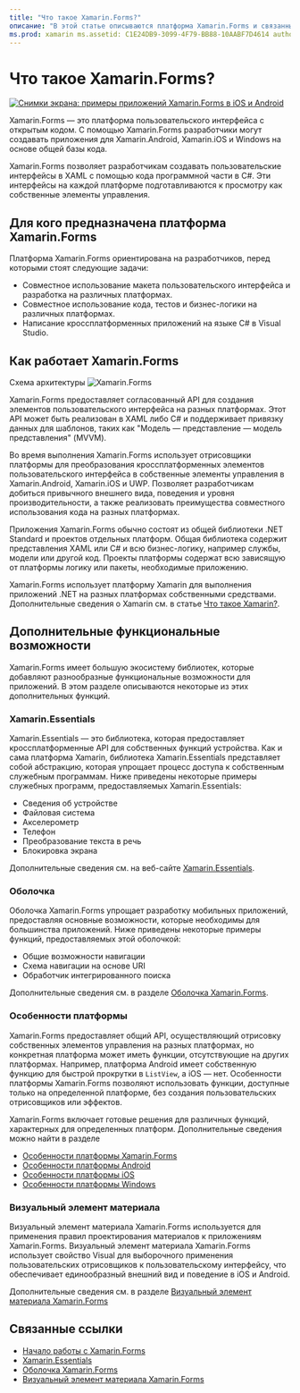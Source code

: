 ```yaml
---
title: "Что такое Xamarin.Forms?"
описание: "В этой статье описываются платформа Xamarin.Forms и связанные с ней библиотеки".
ms.prod: xamarin ms.assetid: C1E24DB9-3099-4F79-BB88-10AABF7D4614 author: profexorgeek ms.author: jusjohns ms.date: 28.05.2020 no-loc: [Xamarin.Forms, Xamarin.Essentials]
---
```


# <a name="what-is-xamarinforms"></a>Что такое Xamarin.Forms?

[![Снимки экрана: примеры приложений Xamarin.Forms в iOS и Android](what-is-xamarin-forms-images/xamarin-forms-app-cropped.png)](what-is-xamarin-forms-images/xamarin-forms-app.png#lightbox)

Xamarin.Forms — это платформа пользовательского интерфейса с открытым кодом. С помощью Xamarin.Forms разработчики могут создавать приложения для Xamarin.Android, Xamarin.iOS и Windows на основе общей базы кода.

Xamarin.Forms позволяет разработчикам создавать пользовательские интерфейсы в XAML с помощью кода программной части в C#. Эти интерфейсы на каждой платформе подготавливаются к просмотру как собственные элементы управления.

## <a name="who-xamarinforms-is-for"></a>Для кого предназначена платформа Xamarin.Forms

Платформа Xamarin.Forms ориентирована на разработчиков, перед которыми стоят следующие задачи:

- Совместное использование макета пользовательского интерфейса и разработка на различных платформах.
- Совместное использование кода, тестов и бизнес-логики на различных платформах.
- Написание кроссплатформенных приложений на языке C# в Visual Studio.

## <a name="how-xamarinforms-works"></a>Как работает Xamarin.Forms

Схема архитектуры ![Xamarin.Forms](what-is-xamarin-forms-images/xamarin-forms-architecture.png)

Xamarin.Forms предоставляет согласованный API для создания элементов пользовательского интерфейса на разных платформах. Этот API может быть реализован в XAML либо C# и поддерживает привязку данных для шаблонов, таких как "Модель — представление — модель представления" (MVVM).

Во время выполнения Xamarin.Forms использует отрисовщики платформы для преобразования кроссплатформенных элементов пользовательского интерфейса в собственные элементы управления в Xamarin.Android, Xamarin.iOS и UWP. Позволяет разработчикам добиться привычного внешнего вида, поведения и уровня производительности, а также реализовать преимущества совместного использования кода на разных платформах.

Приложения Xamarin.Forms обычно состоят из общей библиотеки .NET Standard и проектов отдельных платформ. Общая библиотека содержит представления XAML или C# и всю бизнес-логику, например службы, модели или другой код. Проекты платформы содержат всю зависящую от платформы логику или пакеты, необходимые приложению.

Xamarin.Forms использует платформу Xamarin для выполнения приложений .NET на разных платформах собственными средствами. Дополнительные сведения о Xamarin см. в статье [Что такое Xamarin?](~/get-started/what-is-xamarin.md).

## <a name="additional-functionality"></a>Дополнительные функциональные возможности

Xamarin.Forms имеет большую экосистему библиотек, которые добавляют разнообразные функциональные возможности для приложений. В этом разделе описываются некоторые из этих дополнительных функций.

### Xamarin.Essentials

Xamarin.Essentials — это библиотека, которая предоставляет кроссплатформенные API для собственных функций устройства. Как и сама платформа Xamarin, библиотека Xamarin.Essentials представляет собой абстракцию, которая упрощает процесс доступа к собственным служебным программам. Ниже приведены некоторые примеры служебных программ, предоставляемых Xamarin.Essentials:

- Сведения об устройстве
- Файловая система
- Акселерометр
- Телефон
- Преобразование текста в речь
- Блокировка экрана

Дополнительные сведения см. на веб-сайте [Xamarin.Essentials](~/essentials/index.md).

### <a name="shell"></a>Оболочка

Оболочка Xamarin.Forms упрощает разработку мобильных приложений, предоставляя основные возможности, которые необходимы для большинства приложений. Ниже приведены некоторые примеры функций, предоставляемых этой оболочкой:

- Общие возможности навигации
- Схема навигации на основе URI
- Обработчик интегрированного поиска

Дополнительные сведения см. в разделе [Оболочка Xamarin.Forms](~/xamarin-forms/app-fundamentals/shell/index.md).

### <a name="platform-specifics"></a>Особенности платформы

Xamarin.Forms предоставляет общий API, осуществляющий отрисовку собственных элементов управления на разных платформах, но конкретная платформа может иметь функции, отсутствующие на других платформах. Например, платформа Android имеет собственную функцию для быстрой прокрутки в `ListView`, а iOS — нет. Особенности платформы Xamarin.Forms позволяют использовать функции, доступные только на определенной платформе, без создания пользовательских отрисовщиков или эффектов.

Xamarin.Forms включает готовые решения для различных функций, характерных для определенных платформ. Дополнительные сведения можно найти в разделе

- [Особенности платформы Xamarin.Forms](~/xamarin-forms/platform/platform-specifics/index.md)
- [Особенности платформы Android](~/xamarin-forms/platform/android/index.md)
- [Особенности платформы iOS](~/xamarin-forms/platform/ios/index.md)
- [Особенности платформы Windows](~/xamarin-forms/platform/windows/index.md)

### <a name="material-visual"></a>Визуальный элемент материала

Визуальный элемент материала Xamarin.Forms используется для применения правил проектирования материалов к приложениям Xamarin.Forms. Визуальный элемент материала Xamarin.Forms использует свойство Visual для выборочного применения пользовательских отрисовщиков к пользовательскому интерфейсу, что обеспечивает единообразный внешний вид и поведение в iOS и Android.

Дополнительные сведения см. в разделе [Визуальный элемент материала Xamarin.Forms](~/xamarin-forms/user-interface/visual/material-visual.md)

## <a name="related-links"></a>Связанные ссылки

- [Начало работы с Xamarin.Forms](~/xamarin-forms/index.yml)
- [Xamarin.Essentials](~/essentials/index.md)
- [Оболочка Xamarin.Forms](~/xamarin-forms/app-fundamentals/shell/index.md)
- [Визуальный элемент материала Xamarin.Forms](~/xamarin-forms/user-interface/visual/material-visual.md)
